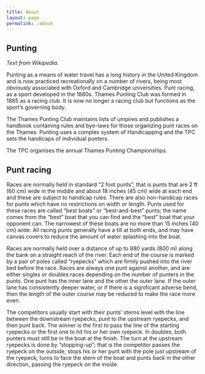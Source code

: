 ```yaml
---
title: About
layout: page
permalink: /about
---
```

## Punting
*Text from Wikipedia.*

Punting as a means of water travel has a long history in the United Kingdom and is now practiced recreationally on a number of rivers, being most obviously associated with Oxford and Cambridge universities. Punt racing, as a sport developed in the 1880s. Thames Punting Club was formed in 1885 as a racing club. It is now no longer a racing club but functions as the sport’s governing body.

The Thames Punting Club maintains lists of umpires and publishes a handbook containing rules and bye-laws for those organizing punt races on the Thames. Punting uses a complex system of Handicapping and the TPC sets the handicaps of individual punters.

The TPC organises the annual Thames Punting Championships.

## Punt racing
Races are normally held in standard “2 foot punts”, that is punts that are 2 ft (60 cm) wide in the middle and about 18 inches (45 cm) wide at each end and these are subject to handicap rules. There are also non-handicap races for punts which have no restrictions on width or length. Punts used for these races are called “best boats” or “best-and-best” punts; the name comes from the “best” boat that you can find and the “best” boat that your opponent can. The narrowest of these boats are no more than 15 inches (40 cm) wide. All racing punts generally have a till at both ends, and may have canvas covers to reduce the amount of water splashing into the boat.

Races are normally held over a distance of up to 880 yards (800 m) along the bank on a straight reach of the river. Each end of the course is marked by a pair of poles called “ryepecks” which are firmly pushed into the river bed before the race. Races are always one punt against another, and are either singles or doubles races depending on the number of punters in the punts. One punt has the inner lane and the other the outer lane. If the outer lane has consistently deeper water, or if there is a significant adverse bend, then the length of the outer course may be reduced to make the race more even.

The competitors usually start with their punts’ sterns level with the line between the downstream ryepecks, punt to the upstream ryepecks, and then punt back. The winner is the first to pass the line of the starting ryepecks or the first one to hit his or her own ryepeck. In doubles, both punters must still be in the boat at the finish. The turn at the upstream ryepecks is done by “stopping-up”; that is the competitor passes the ryepeck on the outside, stops his or her punt with the pole just upstream of the ryepeck, turns to face the stern of the boat and punts back in the other direction, passing the ryepeck on the inside.
